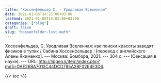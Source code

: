 ```yaml
---
title: "Хоссенфельдер С. - Уродливая Вселенная"
date: 2021-01-06T14:25:00+03:00
lastmod: 2021-01-08T16:02:00+03:00
categories: ["blog"]
draft: false
slug: "hossenfelder-lost-math"
---
```


Хоссенфельдер, С. Уродливая Вселенная: как поиски красоты заводят физиков в тупик / Сабина Хоссенфельдер ; [перевод с английского Алены Якименко]. --- Москва: Бомбора, 2021. --- 304 с. --- (Сенсация в науке). --- URL: <http://libgen.li/item/index.php?md5=DAE26BA7013C44DCD7B5A2BF02E4E3D6>.

<!--more-->

{{< toc >}}


